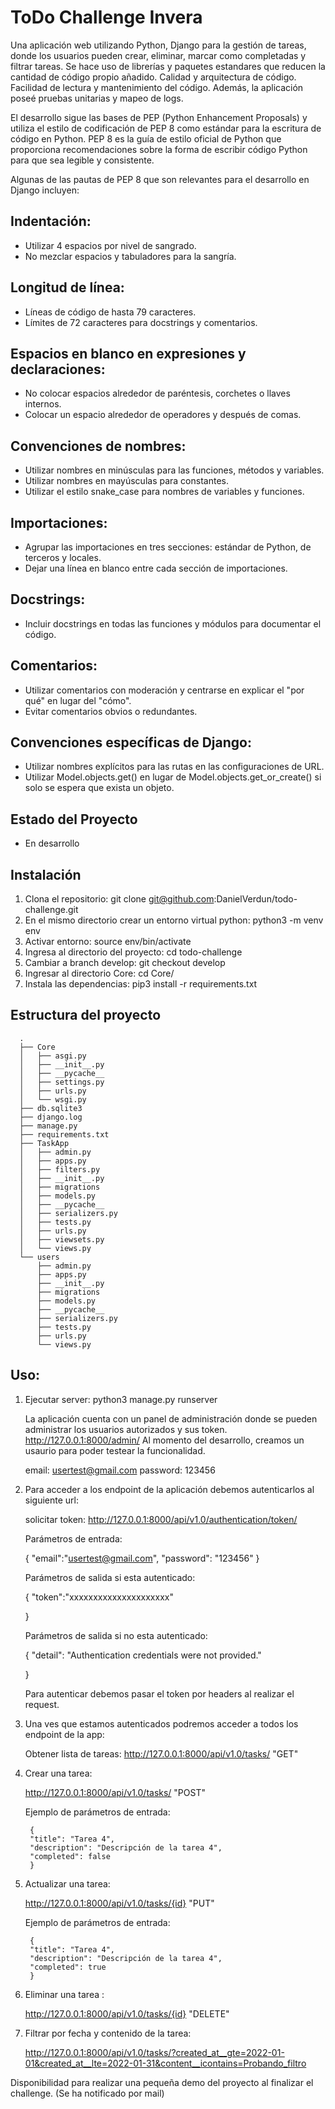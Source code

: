 
# ToDo Challenge Invera

Una aplicación web utilizando Python, Django para la gestión de tareas, donde los usuarios pueden crear, eliminar, marcar como completadas y filtrar tareas. Se hace uso de librerías y paquetes estandares que reducen la cantidad de código propio añadido. Calidad y arquitectura de código. Facilidad de lectura y mantenimiento del código. Además, la aplicación poseé pruebas unitarias y mapeo de logs.

El desarrollo sigue las bases de PEP (Python Enhancement Proposals) y utiliza el estilo de codificación de PEP 8 como estándar para la escritura de código en Python. PEP 8 es la guía de estilo oficial de Python que proporciona recomendaciones sobre la forma de escribir código Python para que sea legible y consistente.

Algunas de las pautas de PEP 8 que son relevantes para el desarrollo en Django incluyen:

## Indentación:

  - Utilizar 4 espacios por nivel de sangrado.
  - No mezclar espacios y tabuladores para la sangría.

## Longitud de línea:

  - Líneas de código de hasta 79 caracteres.
  - Límites de 72 caracteres para docstrings y comentarios.

## Espacios en blanco en expresiones y declaraciones:

  - No colocar espacios alrededor de paréntesis, corchetes o llaves internos.
  - Colocar un espacio alrededor de operadores y después de comas.

## Convenciones de nombres:

  - Utilizar nombres en minúsculas para las funciones, métodos y variables.
  - Utilizar nombres en mayúsculas para constantes.
  - Utilizar el estilo snake_case para nombres de variables y funciones.

## Importaciones:

  - Agrupar las importaciones en tres secciones: estándar de Python, de terceros y locales.
  - Dejar una línea en blanco entre cada sección de importaciones.

## Docstrings:

  - Incluir docstrings en todas las funciones y módulos para documentar el código.

## Comentarios:

  - Utilizar comentarios con moderación y centrarse en explicar el "por qué" en lugar del "cómo".
  - Evitar comentarios obvios o redundantes.

## Convenciones específicas de Django:

  - Utilizar nombres explícitos para las rutas en las configuraciones de URL.
  - Utilizar Model.objects.get() en lugar de Model.objects.get_or_create() si solo se espera que exista un objeto.  


## Estado del Proyecto

  - En desarrollo
 

## Instalación

  1. Clona el repositorio: git clone git@github.com:DanielVerdun/todo-challenge.git
  2. En el mismo directorio crear un entorno virtual python: python3 -m venv env
  3. Activar entorno: source env/bin/activate
  4. Ingresa al directorio del proyecto: cd todo-challenge
  5. Cambiar a branch develop: git checkout develop
  6. Ingresar al directorio Core: cd Core/
  7. Instala las dependencias: pip3 install -r requirements.txt

## Estructura del proyecto
	  .
	  ├── Core
	  │   ├── asgi.py
	  │   ├── __init__.py
	  │   ├── __pycache__
	  │   ├── settings.py
	  │   ├── urls.py
	  │   └── wsgi.py
	  ├── db.sqlite3
	  ├── django.log
	  ├── manage.py
	  ├── requirements.txt
	  ├── TaskApp
	  │   ├── admin.py
	  │   ├── apps.py
	  │   ├── filters.py
	  │   ├── __init__.py
	  │   ├── migrations
	  │   ├── models.py
	  │   ├── __pycache__
	  │   ├── serializers.py
	  │   ├── tests.py
	  │   ├── urls.py
	  │   ├── viewsets.py
	  │   └── views.py
	  └── users
	      ├── admin.py
	      ├── apps.py
	      ├── __init__.py
	      ├── migrations
	      ├── models.py
	      ├── __pycache__
	      ├── serializers.py
	      ├── tests.py
	      ├── urls.py
	      └── views.py



## Uso:

1. Ejecutar server: python3 manage.py runserver

	La aplicación cuenta con un panel de administración donde se pueden administrar los usuarios autorizados y sus token. 
	http://127.0.0.1:8000/admin/
	Al momento del desarrollo, creamos un usaurio para poder testear la funcionalidad.
	
	email: usertest@gmail.com
	password: 123456

2. Para acceder a los endpoint de la aplicación debemos autenticarlos al siguiente url:

	solicitar token: http://127.0.0.1:8000/api/v1.0/authentication/token/
	
	Parámetros de entrada:

	{
	"email":"usertest@gmail.com",
	"password": "123456"
	}
	
	Parámetros de salida si esta autenticado:

 	{
	"token":"xxxxxxxxxxxxxxxxxxxxx"
	
	}

	
	Parámetros de salida si no esta autenticado:
	
 	{
	"detail": "Authentication credentials were not provided."
	
	}
	
	Para autenticar debemos pasar el token por headers al realizar el request.

3. Una ves que estamos autenticados podremos acceder a todos los endpoint de la app:

	Obtener lista de tareas:
		http://127.0.0.1:8000/api/v1.0/tasks/  "GET"


4. Crear una tarea:
   
   	http://127.0.0.1:8000/api/v1.0/tasks/   "POST"

	Ejemplo de parámetros de entrada:

		{
		"title": "Tarea 4",
		"description": "Descripción de la tarea 4",
		"completed": false
		}
	
	
5. Actualizar una tarea:
   
	http://127.0.0.1:8000/api/v1.0/tasks/{id} "PUT"
	
	Ejemplo de parámetros de entrada:

		{
		"title": "Tarea 4",
		"description": "Descripción de la tarea 4",
		"completed": true
		}

6. Eliminar una tarea :
   
   	http://127.0.0.1:8000/api/v1.0/tasks/{id} "DELETE"


7. Filtrar por fecha y contenido de la tarea:
    
	http://127.0.0.1:8000/api/v1.0/tasks/?created_at__gte=2022-01-01&created_at__lte=2022-01-31&content__icontains=Probando_filtro
 
	
Disponibilidad para realizar una pequeña demo del proyecto al finalizar el challenge. (Se ha notificado por mail)
